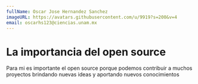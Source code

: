 ```yaml
---
fullName: Oscar Jose Hernandez Sanchez 
imageURL: https://avatars.githubusercontent.com/u/9919?s=200&v=4
email: oscarhs123@ciencias.unam.mx
---
```


# La importancia del open source

Para mi es importante el open source porque podemos contribuir a muchos proyectos 
brindando nuevas ideas y aportando nuevos conocimientos 